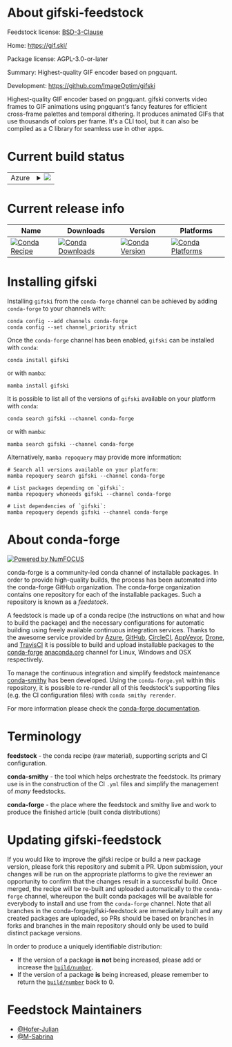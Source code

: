 About gifski-feedstock
======================

Feedstock license: [BSD-3-Clause](https://github.com/conda-forge/gifski-feedstock/blob/main/LICENSE.txt)

Home: https://gif.ski/

Package license: AGPL-3.0-or-later

Summary: Highest-quality GIF encoder based on pngquant.

Development: https://github.com/ImageOptim/gifski

Highest-quality GIF encoder based on pngquant.
gifski converts video frames to GIF animations using pngquant's fancy features for efficient cross-frame palettes and temporal dithering.
It produces animated GIFs that use thousands of colors per frame.
It's a CLI tool, but it can also be compiled as a C library for seamless use in other apps.

Current build status
====================


<table>
    
  <tr>
    <td>Azure</td>
    <td>
      <details>
        <summary>
          <a href="https://dev.azure.com/conda-forge/feedstock-builds/_build/latest?definitionId=26421&branchName=main">
            <img src="https://dev.azure.com/conda-forge/feedstock-builds/_apis/build/status/gifski-feedstock?branchName=main">
          </a>
        </summary>
        <table>
          <thead><tr><th>Variant</th><th>Status</th></tr></thead>
          <tbody><tr>
              <td>linux_64</td>
              <td>
                <a href="https://dev.azure.com/conda-forge/feedstock-builds/_build/latest?definitionId=26421&branchName=main">
                  <img src="https://dev.azure.com/conda-forge/feedstock-builds/_apis/build/status/gifski-feedstock?branchName=main&jobName=linux&configuration=linux%20linux_64_" alt="variant">
                </a>
              </td>
            </tr><tr>
              <td>osx_64</td>
              <td>
                <a href="https://dev.azure.com/conda-forge/feedstock-builds/_build/latest?definitionId=26421&branchName=main">
                  <img src="https://dev.azure.com/conda-forge/feedstock-builds/_apis/build/status/gifski-feedstock?branchName=main&jobName=osx&configuration=osx%20osx_64_" alt="variant">
                </a>
              </td>
            </tr><tr>
              <td>win_64</td>
              <td>
                <a href="https://dev.azure.com/conda-forge/feedstock-builds/_build/latest?definitionId=26421&branchName=main">
                  <img src="https://dev.azure.com/conda-forge/feedstock-builds/_apis/build/status/gifski-feedstock?branchName=main&jobName=win&configuration=win%20win_64_" alt="variant">
                </a>
              </td>
            </tr>
          </tbody>
        </table>
      </details>
    </td>
  </tr>
</table>

Current release info
====================

| Name | Downloads | Version | Platforms |
| --- | --- | --- | --- |
| [![Conda Recipe](https://img.shields.io/badge/recipe-gifski-green.svg)](https://anaconda.org/conda-forge/gifski) | [![Conda Downloads](https://img.shields.io/conda/dn/conda-forge/gifski.svg)](https://anaconda.org/conda-forge/gifski) | [![Conda Version](https://img.shields.io/conda/vn/conda-forge/gifski.svg)](https://anaconda.org/conda-forge/gifski) | [![Conda Platforms](https://img.shields.io/conda/pn/conda-forge/gifski.svg)](https://anaconda.org/conda-forge/gifski) |

Installing gifski
=================

Installing `gifski` from the `conda-forge` channel can be achieved by adding `conda-forge` to your channels with:

```
conda config --add channels conda-forge
conda config --set channel_priority strict
```

Once the `conda-forge` channel has been enabled, `gifski` can be installed with `conda`:

```
conda install gifski
```

or with `mamba`:

```
mamba install gifski
```

It is possible to list all of the versions of `gifski` available on your platform with `conda`:

```
conda search gifski --channel conda-forge
```

or with `mamba`:

```
mamba search gifski --channel conda-forge
```

Alternatively, `mamba repoquery` may provide more information:

```
# Search all versions available on your platform:
mamba repoquery search gifski --channel conda-forge

# List packages depending on `gifski`:
mamba repoquery whoneeds gifski --channel conda-forge

# List dependencies of `gifski`:
mamba repoquery depends gifski --channel conda-forge
```


About conda-forge
=================

[![Powered by
NumFOCUS](https://img.shields.io/badge/powered%20by-NumFOCUS-orange.svg?style=flat&colorA=E1523D&colorB=007D8A)](https://numfocus.org)

conda-forge is a community-led conda channel of installable packages.
In order to provide high-quality builds, the process has been automated into the
conda-forge GitHub organization. The conda-forge organization contains one repository
for each of the installable packages. Such a repository is known as a *feedstock*.

A feedstock is made up of a conda recipe (the instructions on what and how to build
the package) and the necessary configurations for automatic building using freely
available continuous integration services. Thanks to the awesome service provided by
[Azure](https://azure.microsoft.com/en-us/services/devops/), [GitHub](https://github.com/),
[CircleCI](https://circleci.com/), [AppVeyor](https://www.appveyor.com/),
[Drone](https://cloud.drone.io/welcome), and [TravisCI](https://travis-ci.com/)
it is possible to build and upload installable packages to the
[conda-forge](https://anaconda.org/conda-forge) [anaconda.org](https://anaconda.org/)
channel for Linux, Windows and OSX respectively.

To manage the continuous integration and simplify feedstock maintenance
[conda-smithy](https://github.com/conda-forge/conda-smithy) has been developed.
Using the ``conda-forge.yml`` within this repository, it is possible to re-render all of
this feedstock's supporting files (e.g. the CI configuration files) with ``conda smithy rerender``.

For more information please check the [conda-forge documentation](https://conda-forge.org/docs/).

Terminology
===========

**feedstock** - the conda recipe (raw material), supporting scripts and CI configuration.

**conda-smithy** - the tool which helps orchestrate the feedstock.
                   Its primary use is in the construction of the CI ``.yml`` files
                   and simplify the management of *many* feedstocks.

**conda-forge** - the place where the feedstock and smithy live and work to
                  produce the finished article (built conda distributions)


Updating gifski-feedstock
=========================

If you would like to improve the gifski recipe or build a new
package version, please fork this repository and submit a PR. Upon submission,
your changes will be run on the appropriate platforms to give the reviewer an
opportunity to confirm that the changes result in a successful build. Once
merged, the recipe will be re-built and uploaded automatically to the
`conda-forge` channel, whereupon the built conda packages will be available for
everybody to install and use from the `conda-forge` channel.
Note that all branches in the conda-forge/gifski-feedstock are
immediately built and any created packages are uploaded, so PRs should be based
on branches in forks and branches in the main repository should only be used to
build distinct package versions.

In order to produce a uniquely identifiable distribution:
 * If the version of a package **is not** being increased, please add or increase
   the [``build/number``](https://docs.conda.io/projects/conda-build/en/latest/resources/define-metadata.html#build-number-and-string).
 * If the version of a package **is** being increased, please remember to return
   the [``build/number``](https://docs.conda.io/projects/conda-build/en/latest/resources/define-metadata.html#build-number-and-string)
   back to 0.

Feedstock Maintainers
=====================

* [@Hofer-Julian](https://github.com/Hofer-Julian/)
* [@M-Sabrina](https://github.com/M-Sabrina/)


